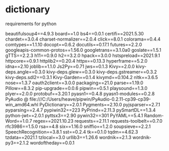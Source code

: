 # dictionary


requirements for python

beautifulsoup4==4.9.3
board==1.0
bs4==0.0.1
certifi==2021.5.30
chardet==3.0.4
charset-normalizer==2.0.4
click==8.0.1
colorama==0.4.4
comtypes==1.1.10
docopt==0.6.2
docutils==0.17.1
futures==2.2.0
googleapis-common-protos==1.56.0
googletrans==3.1.0a0
goslate==1.5.1
gTTS==2.2.3
h11==0.9.0
h2==3.2.0
hpack==3.0.0
hstspreload==2021.9.1
httpcore==0.9.1
httplib2==0.20.4
httpx==0.13.3
hyperframe==5.2.0
idna==2.10
joblib==1.1.0
Js2Py==0.71
jws==0.1.3
Kivy==2.0.0
kivy-deps.angle==0.3.0
kivy-deps.glew==0.3.0
kivy-deps.gstreamer==0.3.2
kivy-deps.sdl2==0.3.1
Kivy-Garden==0.1.4
kivymd==0.104.2
nltk==3.6.5
nose==1.3.7
oauth2client==3.0.0
packaging==21.0
parse==1.19.0
Pillow==8.3.2
pip-upgrade==0.0.6
pipwin==0.5.1
playsound==1.3.0
plyer==2.0.0
protobuf==3.20.1
pyasn1==0.4.8
pyasn1-modules==0.2.8
PyAudio @ file:///C:/Users/heave/pipwin/PyAudio-0.2.11-cp39-cp39-win_amd64.whl
PyDictionary==2.0.1
Pygments==2.10.0
pyjsparser==2.7.1
pyparsing==2.4.7
pypiwin32==223
PyPrind==2.11.3
pySmartDL==1.3.4
python-jwt==2.0.1
pyttsx3==2.90
pywin32==301
PyYAML==5.4.1
Random-Word==1.0.7
regex==2021.10.23
requests==2.11.1
requests-toolbelt==0.7.0
rfc3986==1.5.0
rsa==4.8
six==1.16.0
sniffio==1.2.0
soupsieve==2.2.1
SpeechRecognition==3.8.1
sst==0.2.4
tk==0.1.0
tqdm==4.62.3
tzdata==2021.1
tzlocal==3.0
urllib3==1.26.6
wordnik==2.1.3
wordnik-py3==2.1.2
wordoftheday==0.0.1
